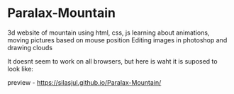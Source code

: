 # Paralax-Mountain
3d website of mountain using html, css, js
learning about animations, moving pictures based on mouse position
Editing images in photoshop and drawing clouds

It doesnt seem to work on all browsers, but here is waht it is suposed to look like:





preview - https://silasjul.github.io/Paralax-Mountain/
